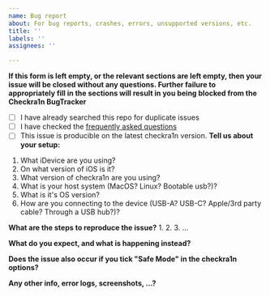 ```yaml
---
name: Bug report
about: For bug reports, crashes, errors, unsupported versions, etc.
title: ''
labels: ''
assignees: ''

---
```


**If this form is left empty, or the relevant sections are left empty, then your issue will be closed without any questions. Further failure to appropriately fill in the sections will result in you being blocked from the Checkra1n BugTracker**
- [ ] I have already searched this repo for duplicate issues 
- [ ] I have checked the [frequently asked questions](https://checkra.in)
- [ ] This issue is producible  on the latest checkra1n version.
**Tell us about your setup:**
1. What iDevice are you using?
2. On what version of iOS is it?
3. What version of checkra1n are you using?
4. What is your host system (MacOS? Linux? Bootable usb?)?
5. What is it's OS version?
6. How are you connecting to the device (USB-A? USB-C? Apple/3rd party cable? Through a USB hub?)?

**What are the steps to reproduce the issue?**
1. 
2. 
3.
...

**What do you expect, and what is happening instead?**


**Does the issue also occur if you tick "Safe Mode" in the checkra1n options?**


**Any other info, error logs, screenshots, ...?**

